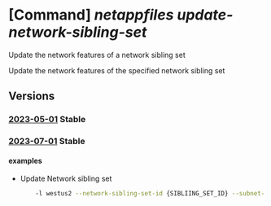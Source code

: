 # [Command] _netappfiles update-network-sibling-set_

Update the network features of a network sibling set

Update the network features of the specified network sibling set

## Versions

### [2023-05-01](/Resources/mgmt-plane/L3N1YnNjcmlwdGlvbnMve30vcHJvdmlkZXJzL21pY3Jvc29mdC5uZXRhcHAvbG9jYXRpb25zL3t9L3VwZGF0ZW5ldHdvcmtzaWJsaW5nc2V0/2023-05-01.xml) **Stable**

<!-- mgmt-plane /subscriptions/{}/providers/microsoft.netapp/locations/{}/updatenetworksiblingset 2023-05-01 -->

### [2023-07-01](/Resources/mgmt-plane/L3N1YnNjcmlwdGlvbnMve30vcHJvdmlkZXJzL21pY3Jvc29mdC5uZXRhcHAvbG9jYXRpb25zL3t9L3VwZGF0ZW5ldHdvcmtzaWJsaW5nc2V0/2023-07-01.xml) **Stable**

<!-- mgmt-plane /subscriptions/{}/providers/microsoft.netapp/locations/{}/updatenetworksiblingset 2023-07-01 -->

#### examples

- Update Network sibling set
    ```bash
        -l westus2 --network-sibling-set-id {SIBLIING_SET_ID} --subnet-id {SUBNET_ID} --network-sibling-set-state-id {SIBLING_SET_STATE_ID} --network-features Standard
    ```
